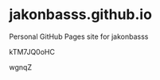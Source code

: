 # jakonbasss.github.io
Personal GitHub Pages site for jakonbasss






































































kTM7JQ0oHC

wgnqZ
